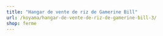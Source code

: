 ```yaml
---
title: "Hangar de vente de riz de Gamerine Bill"
url: /koyama/hangar-de-vente-de-riz-de-gamerine-bill-3/
shop: ferme
---
```

